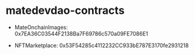 # matedevdao-contracts

- MateOnchainImages: 0x7EA36C03544F2138Ba7F69786c570a09FE7086E1

- NFTMarketplace: 0x53F54285c4112232CC933bE787E3170fe2931218
